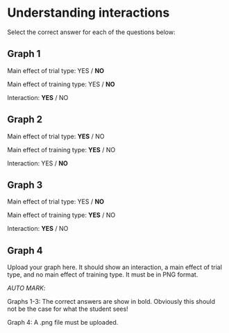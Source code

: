 # Understanding interactions

Select the correct answer for each of the questions below:

## Graph 1

Main effect of trial type: YES / **NO**

Main effect of training type: YES / **NO**

Interaction: **YES** / NO

## Graph 2

Main effect of trial type: **YES** / NO

Main effect of training type: **YES** / NO

Interaction: YES / **NO**

## Graph 3

Main effect of trial type: YES / **NO**

Main effect of training type: **YES** / NO

Interaction: **YES** / NO

## Graph 4

Upload your graph here. It should show an interaction, a main effect of trial type, and no main effect of training type. It must be in PNG format.

_AUTO MARK_: 

Graphs 1-3: The correct answers are show in bold. Obviously this should not be the case for what the student sees!

Graph 4: A .png file must be uploaded.
